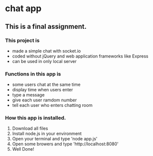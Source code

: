 # chat app
## This is a final assignment.
### This project is 
+ made a simple chat with socket.io
+ coded without jQuery and web application frameworks like Express
+ can be used in only local server
### Functions in this app is 
+ some users chat at the same time
+ display time when users enter 
+ type a message
+ give each user ramdom number
+ tell each user who enters chatting room
### How this app is installed.
1. Download all files
2. Install node.js in your environment
3. Open your terminal and type 'node app.js'
4. Open some browers and type 'http://localhost:8080'
5. Well Done!
